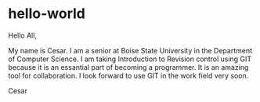 # hello-world

Hello All,

My name is Cesar.  I am a senior at Boise State University in the Department of Computer Science.  I am taking Introduction to Revision control using GIT because it is an essantial part of becoming a programmer.  It is an amazing tool for collaboration.  I look forward to
use GIT in the work field very soon.

Cesar
